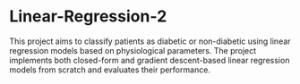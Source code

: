 # Linear-Regression-2
This project aims to classify patients as diabetic or non-diabetic using linear regression models based on physiological parameters. The project implements both closed-form and gradient descent-based linear regression models from scratch and evaluates their performance.
